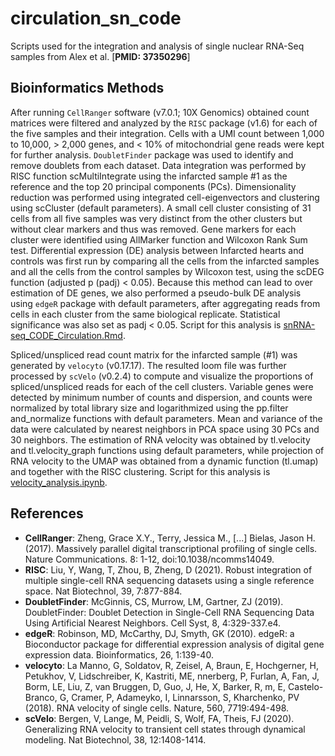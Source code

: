 # circulation_sn_code
Scripts used for the integration and analysis of single nuclear RNA-Seq samples from Alex et al. [**PMID: 37350296**]

## Bioinformatics Methods

After running `CellRanger` software (v7.0.1; 10X Genomics) obtained count matrices were filtered and analyzed by the `RISC` package (v1.6) for each of the five samples and their integration. Cells with a UMI count between 1,000 to 10,000, > 2,000 genes, and < 10% of mitochondrial gene reads were kept for further analysis. `DoubletFinder` package was used to identify and remove doublets from each dataset. Data integration was performed by RISC function scMultiIntegrate using the infarcted sample #1 as the reference and the top 20 principal components (PCs). Dimensionality reduction was performed using integrated cell-eigenvectors and clustering using scCluster (default parameters). A small cell cluster consisting of 31 cells from all five samples was very distinct from the other clusters but without clear markers and thus was removed. Gene markers for each cluster were identified using AllMarker function and Wilcoxon Rank Sum test. Differential expression (DE) analysis between Infarcted hearts and controls was first run by comparing all the cells from the infarcted samples and all the cells from the control samples by Wilcoxon test, using the scDEG function (adjusted p (padj) < 0.05). Because this method can lead to over estimation of DE genes, we also performed a pseudo-bulk DE analysis using `edgeR` package with default parameters, after aggregating reads from cells in each cluster from the same biological replicate. Statistical significance was also set as padj < 0.05. Script for this analysis is [snRNA-seq_CODE_Circulation.Rmd](https://github.com/mastorkia/circulation_snRNA-Seq_code/blob/main/analysis_scripts/snRNA-seq_CODE_Circulation.Rmd).


Spliced/unspliced read count matrix for the infarcted sample (#1) was generated by `velocyto` (v0.17.17). The resulted loom file was further processed by `scVelo` (v0.2.4) to compute and visualize the proportions of spliced/unspliced reads for each of the cell clusters. Variable genes were detected by minimum number of counts and dispersion, and counts were normalized by total library size and logarithmized using the pp.filter and_normalize functions with default parameters. Mean and variance of the data were calculated by nearest neighbors in PCA space using 30 PCs and 30 neighbors. The estimation of RNA velocity was obtained by tl.velocity and tl.velocity_graph functions using default parameters, while projection of RNA velocity to the UMAP was obtained from a dynamic function (tl.umap) and together with the RISC clustering. Script for this analysis is [velocity_analysis.ipynb](https://github.com/mastorkia/circulation_snRNA-Seq_code/blob/main/analysis_scripts/velocity_analysis.ipynb).


## References
- **CellRanger**: Zheng, Grace X.Y., Terry, Jessica M., [...] Bielas, Jason H. (2017). Massively parallel digital transcriptional profiling of single cells. Nature Communications. 8: 1-12, doi:10.1038/ncomms14049.
- **RISC**: Liu, Y, Wang, T, Zhou, B, Zheng, D (2021). Robust integration of multiple single-cell RNA sequencing datasets using a single reference space. Nat Biotechnol, 39, 7:877-884.
- **DoubletFinder**: McGinnis, CS, Murrow, LM, Gartner, ZJ (2019). DoubletFinder: Doublet Detection in Single-Cell RNA Sequencing Data Using Artificial Nearest Neighbors. Cell Syst, 8, 4:329-337.e4.
- **edgeR**: Robinson, MD, McCarthy, DJ, Smyth, GK (2010). edgeR: a Bioconductor package for differential expression analysis of digital gene expression data. Bioinformatics, 26, 1:139-40.
- **velocyto**: La Manno, G, Soldatov, R, Zeisel, A, Braun, E, Hochgerner, H, Petukhov, V, Lidschreiber, K, Kastriti, ME, nnerberg, P, Furlan, A, Fan, J, Borm, LE, Liu, Z, van Bruggen, D, Guo, J, He, X, Barker, R, m, E, Castelo-Branco, G, Cramer, P, Adameyko, I, Linnarsson, S, Kharchenko, PV (2018). RNA velocity of single cells. Nature, 560, 7719:494-498.
- **scVelo**: Bergen, V, Lange, M, Peidli, S, Wolf, FA, Theis, FJ (2020). Generalizing RNA velocity to transient cell states through dynamical modeling. Nat Biotechnol, 38, 12:1408-1414.

